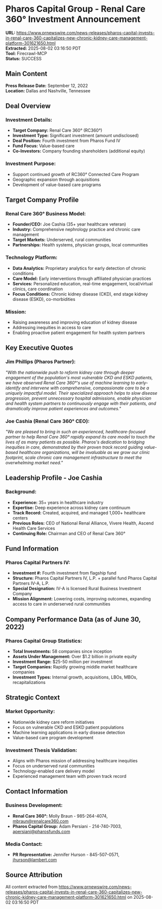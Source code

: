 # Pharos Capital Group - Renal Care 360° Investment Announcement
**URL:** https://www.prnewswire.com/news-releases/pharos-capital-invests-in-renal-care-360-capitalizes-new-chronic-kidney-care-management-platform-301621650.html  
**Extracted:** 2025-08-02 03:16:50 PDT  
**Tool:** Firecrawl-MCP  
**Status:** SUCCESS  

## Main Content

**Press Release Date:** September 12, 2022  
**Location:** Dallas and Nashville, Tennessee

## Deal Overview

### **Investment Details:**
- **Target Company:** Renal Care 360° (RC360°)
- **Investment Type:** Significant investment (amount undisclosed)
- **Deal Position:** Fourth investment from Pharos Fund IV
- **Fund Focus:** Value-based care
- **Co-Investors:** Company founding shareholders (additional equity)

### **Investment Purpose:**
- Support continued growth of RC360° Connected Care Program
- Geographic expansion through acquisitions
- Development of value-based care programs

## Target Company Profile

### **Renal Care 360° Business Model:**
- **Founder/CEO:** Joe Cashia (35+ year healthcare veteran)
- **Industry:** Comprehensive nephrology practice and chronic care management
- **Target Markets:** Underserved, rural communities
- **Partnerships:** Health systems, physician groups, local communities

### **Technology Platform:**
- **Data Analytics:** Proprietary analytics for early detection of chronic conditions
- **Care Model:** Early interventions through affiliated physician practices
- **Services:** Personalized education, real-time engagement, local/virtual clinics, care coordination
- **Focus Conditions:** Chronic kidney disease (CKD), end stage kidney disease (ESKD), co-morbidities

### **Mission:**
- Raising awareness and improving education of kidney disease
- Addressing inequities in access to care
- Enabling proactive patient engagement for health system partners

## Key Executive Quotes

### **Jim Phillips (Pharos Partner):**
*"With the nationwide push to reform kidney care through deeper engagement of the population's most vulnerable CKD and ESKD patients, we have observed Renal Care 360°'s use of machine learning to early-identify and intervene with comprehensive, compassionate care to be a uniquely impactful model. Their specialized approach helps to slow disease progression, prevent unnecessary hospital admissions, enable physician and health system partners to continuously engage with their patients, and dramatically improve patient experiences and outcomes."*

### **Joe Cashia (Renal Care 360° CEO):**
*"We are pleased to bring in such an experienced, healthcare-focused partner to help Renal Care 360° rapidly expand its care model to touch the lives of as many patients as possible. Pharos's dedication to bridging inequities in care, demonstrated by their proven track record guiding value-based healthcare organizations, will be invaluable as we grow our clinic footprint, scale chronic care management infrastructure to meet the overwhelming market need."*

## Leadership Profile - Joe Cashia

### **Background:**
- **Experience:** 35+ years in healthcare industry
- **Expertise:** Deep experience across kidney care continuum
- **Track Record:** Created, acquired, and managed 1,000+ healthcare centers
- **Previous Roles:** CEO of National Renal Alliance, Vivere Health, Ascend Health Care Services
- **Continuing Role:** Chairman and CEO of Renal Care 360°

## Fund Information

### **Pharos Capital Partners IV:**
- **Investment #:** Fourth investment from flagship fund
- **Structure:** Pharos Capital Partners IV, L.P. + parallel fund Pharos Capital Partners IV-A, L.P.
- **Special Designation:** IV-A is licensed Rural Business Investment Company
- **Mission Alignment:** Lowering costs, improving outcomes, expanding access to care in underserved rural communities

## Company Performance Data (as of June 30, 2022)

### **Pharos Capital Group Statistics:**
- **Total Investments:** 58 companies since inception
- **Assets Under Management:** Over $1.2 billion in private equity
- **Investment Range:** $25-50 million per investment
- **Target Companies:** Rapidly growing middle market healthcare companies
- **Investment Types:** Internal growth, acquisitions, LBOs, MBOs, recapitalizations

## Strategic Context

### **Market Opportunity:**
- Nationwide kidney care reform initiatives
- Focus on vulnerable CKD and ESKD patient populations
- Machine learning applications in early disease detection
- Value-based care program development

### **Investment Thesis Validation:**
- Aligns with Pharos mission of addressing healthcare inequities
- Focus on underserved rural communities
- Technology-enabled care delivery model
- Experienced management team with proven track record

## Contact Information

### **Business Development:**
- **Renal Care 360°:** Molly Braun - 985-264-4074, mbraun@renalcare360.com
- **Pharos Capital Group:** Adam Persiani - 214-740-7003, apersiani@pharosfunds.com

### **Media Contact:**
- **PR Representative:** Jennifer Hurson - 845-507-0571, jhurson@lambert.com

## Source Attribution
All content extracted from https://www.prnewswire.com/news-releases/pharos-capital-invests-in-renal-care-360-capitalizes-new-chronic-kidney-care-management-platform-301621650.html on 2025-08-02 03:16:50 PDT